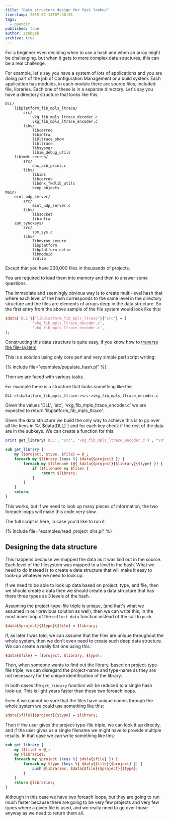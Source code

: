 ```yaml
---
title: "Data structure design for fast lookup"
timestamp: 2015-07-14T07:30:01
tags:
  - opendir
published: true
author: szabgab
archive: true
---
```



For a beginner even deciding when to use a hash and when an array might be challenging, but when it
gets to more complex data structures, this can be a real challenge.


For example, let's say you have a system of lots of applications and you are doing part of the job of
Configuration Management or a build system. Each application has modules, in each module there are
source files, included file, libraries. Each one of these is in a separate directory.
Let's say you have a directory structure that looks like this:

```
DLL/
    libplatform_fib_mpls_ltrace/
        src/
            vkg_fib_mpls_ltrace_decoder.c
            vkg_fib_mpls_ltrace_encoder.c
        libs/
            libcerrno
            libinfra
            libltrace_show
            libltrace
            libsysmgr
            libim_debug_utils
    libimdr_cerrno/
        src/
            dnx_aib_print.c
        libs/
            libios
            libcerrno
            libdnx_fwdlib_utils
            keep_objects
Main/
    eint_udp_server/
        src/
            eint_udp_server.c
        libs/
            libsocket
            libinfra
    spm_synckeys/
        src/
            spm_sys.c
        libs/
            libnvram_secure
            libplatform
            libplatform_netio
            libnodeid
            lrdlib
```

Except that you have 200,000 files in thousands of projects.

You are required to load them into memory and then to answer some questions.

The immediate and seemingly obvious way is to create multi-level hash that where each level of the hash corresponds to the same level
in the directory structure and the files are elements of arrays deep in the data structure. So the first entry from the above
sample of the file system would look like this:

```perl
$data{'DLL'}{'libplatform_fib_mpls_ltrace'}{'src'} = [
            'vkg_fib_mpls_ltrace_decoder.c',
            'vkg_fib_mpls_ltrace_encoder.c',
];
```

Constructing this data structure is quite easy, if you know how to [traverse the file-system](/traversing-the-filesystem-using-a-queue).

This is a solution using only core perl and very simple perl script writing:

{% include file="examples/populate_hash.pl" %}

Then we are faced with various tasks.

For example there is a structure that looks something like this

```
DLL->libplatform_fib_mpls_ltrace->src->vkg_fib_mpls_ltrace_encoder.c
```

Given the values 'DLL', 'src', 'vkg_fib_mpls_ltrace_encoder.c' we are expected to return 'libplatform_fib_mpls_ltrace'.

Given the data structure we build the only way to achieve this is to go over all the keys in %{ $data{DLL} }
and for each key check if the rest of the data are in the subkeys.
We can create a function for this:

```perl
print get_library('DLL', 'src', 'vkg_fib_mpls_ltrace_encoder.c') , "\n";

sub get_library {
    my ($project, $type, $file) = @_;
    foreach my $library (keys %{ $data{$project} }) {
        foreach my $filename (@{ $data{$project}{$library}{$type} }) {
            if ($filename eq $file) {
                return $library;
            }
        }
    }
    return;
}
```

This works, but if we need to look up many pieces of information, the two foreach loops will make this code
very slow.

The full script is here, in case you'd like to run it:

{% include file="examples/read_project_dirs.pl" %}

## Designing the data structure

This happens because we mapped the data as it was laid out in the source. Each level of the filesystem was mapped
to a level in the hash. What we need to do instead is to create a data structure that will make it easy to look-up whatever we need to look up.

If we need to be able to look up data based on project, type, and file, then we should create a data then we should create a data structure
that has there three types as 3 levels of the hash.

Assuming the project-type-file triple is unique, (and that's what we assumed in our previous solution as well), then we can write this, in the 
most inner loop of the `collect_data` function instead of the call to `push`.

```perl
$data{$project}{$type}{$file} = $library;
```

If, as later I was told, we can assume that the files are unique throughout the whole system, then we don't even need to create such deep data structure.
We can create a really flat one using this:

```perl
$data{$file} = [$project, $library, $type];
```

Then, when someone wants to find out the library, based on project-type-file triple, we can disregard the project-name and type-name as they are
not necessary for the unique identification of the library.

In both cases the `get_library` function will be reduced to a single hash look-up. This is light years faster than those two foreach loops.

Even if we cannot be sure that the files have unique names through the whole system we could use something like this:

```perl
$data{$file}{$project}{$type} = $library;
```

Then if the user gives the project-type-file triple, we can look it up directly, and if the user gives us a single filename
we might have to provide multiple results. In that case we can write something like this:

```perl
sub get_library {
    my ($file) = @_;
    my @libraries;
    foreach my $project (keys %{ $data{$file} }) {
        foreach my $type (keys %{ $data{$file}{$project} }) {
            push @libraries, $data{$file}{$project}{$type};
        }
    }
    return @libraries;
}
```

Although in this case we have two foreach loops, but they are going to run much faster because there are going to be very few
projects and very few types where a given file is used, and we really need to go over those anyway as we need to return them all.

